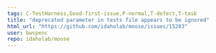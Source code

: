 ```yaml
---
tags: C-TestHarness,Good-first-issue,P-normal,T-defect,T-task
title: "deprecated parameter in tests file appears to be ignored"
html_url: "https://github.com/idaholab/moose/issues/15283"
user: bwspenc
repo: idaholab/moose
---
```


